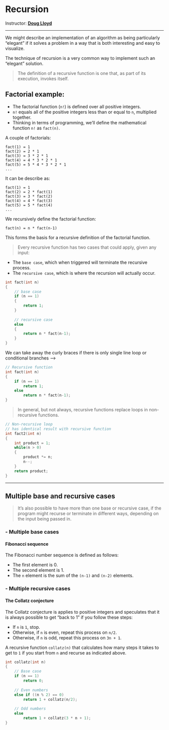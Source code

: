 # Recursion

Instructor: **[Doug Lloyd](https://github.com/dlloyd09)**

---

We might describe an implementation of an algorithm as being
particularly “elegant” if it solves a problem in a way that is
both interesting and easy to visualize.

The technique of recursion is a very common way to
implement such an “elegant” solution.

> The definition of a recursive function is one that, as part of its
> execution, invokes itself.

## Factorial example:

- The factorial function (`n!`) is defined over all positive integers.
- `n!` equals all of the positive integers less than or equal to `n`,
multiplied together.
- Thinking in terms of programming, we’ll define the
mathematical function `n!` as `fact(n)`.

A couple of factorials:

```
fact(1) = 1
fact(2) = 2 * 1
fact(3) = 3 * 2 * 1
fact(4) = 4 * 3 * 2 * 1
fact(5) = 5 * 4 * 3 * 2 * 1
...
```

It can be describe as:

```
fact(1) = 1
fact(2) = 2 * fact(1)
fact(3) = 3 * fact(2)
fact(4) = 4 * fact(3)
fact(5) = 5 * fact(4)
...
```

We recursively define the factorial function:

```
fact(n) = n * fact(n-1)
```

This forms the basis for a recursive definition of the factorial function.

> Every recursive function has two cases that could apply, given any input:

- The `base case`, which when triggered will terminate the recursive process.
- The `recursive case`, which is where the recursion will actually occur.

```c
int fact(int n)
{
    // base case
    if (n == 1)
    {
        return 1;
    }
    
    // recursive case
    else
    {
        return n * fact(n-1);
    }
}
```

We can take away the curly braces if there is only single line loop or conditional branches -->

```c
// Recursive function
int fact(int n)
{
    if (n == 1)
        return 1;
    else
        return n * fact(n-1);
}
```

> In general, but not always, recursive functions replace loops in non-recursive functions.

```c
// Non-recursive loop
// has identical result with recursive function
int fact2(int n)
{
    int product = 1;
    while(n > 0)
    {
        product *= n;
        n--;
    }
    return product;
}
```

---

## Multiple base and recursive cases

> It’s also possible to have more than one base or recursive case, if the program might recurse or terminate
> in different ways, depending on the input being passed in.

### - Multiple base cases

#### Fibonacci sequence

The Fibonacci number sequence is defined as follows:

- The first element is 0.
- The second element is 1.
- The `n` element is the sum of the `(n-1)` and `(n-2)` elements.

### - Multiple recursive cases

#### The Collatz conjecture

The Collatz conjecture is applies to positive integers and
speculates that it is always possible to get “back to 1” if you
follow these steps:

- If `n` is `1`, stop.
- Otherwise, if `n` is even, repeat this process on `n/2`.
- Otherwise, if `n` is odd, repeat this process on `3n + 1`.

A recursive function `collatz(n)` that calculates how many steps it takes to get to `1` if you start from `n`
and recurse as indicated above.

```c
int collatz(int n)
{
    // Base case
    if (n == 1)
        return 0;
    
    // Even numbers
    else if ((n % 2) == 0)
        return 1 + collatz(n/2);
        
    // Odd numbers
    else
        return 1 + collatz(3 * n + 1);
}
```